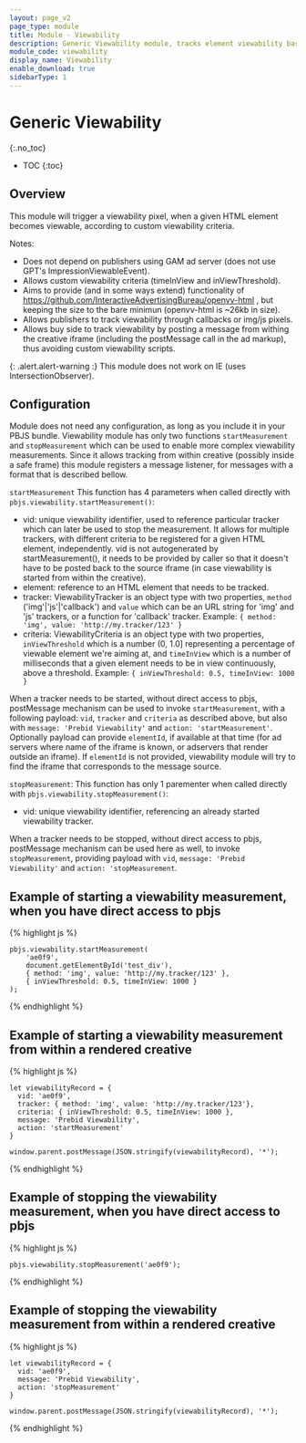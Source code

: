 ```yaml
---
layout: page_v2
page_type: module
title: Module - Viewability
description: Generic Viewability module, tracks element viewability based on given criteria
module_code: viewability
display_name: Viewability
enable_download: true
sidebarType: 1
---
```


# Generic Viewability
{:.no_toc}

* TOC
{:toc}

## Overview


This module will trigger a viewability pixel, when a given HTML element becomes viewable, according to custom viewability criteria.

Notes:
- Does not depend on publishers using GAM ad server (does not use GPT's ImpressionViewableEvent).
- Allows custom viewability criteria (timeInView and inViewThreshold).
- Aims to provide (and in some ways extend) functionality of https://github.com/InteractiveAdvertisingBureau/openvv-html , but keeping the size to the bare minimun (openvv-html is ~26kb in size).
- Allows publishers to track viewability through callbacks or img/js pixels.
- Allows buy side to track viewability by posting a message from withing the creative iframe (including the postMessage call in the ad markup), thus avoiding custom viewability scripts.

{: .alert.alert-warning :}
This module does not work on IE (uses IntersectionObserver).

## Configuration

Module does not need any configuration, as long as you include it in your PBJS bundle.
Viewability module has only two functions `startMeasurement` and `stopMeasurement` which can be used to enable more complex viewability measurements. Since it allows tracking from within creative (possibly inside a safe frame) this module registers a message listener, for messages with a format that is described bellow.

`startMeasurement`
This function has 4 parameters when called directly with `pbjs.viewability.startMeasurement()`:
 - vid: unique viewability identifier, used to reference particular tracker which can later be used to stop the measurement. It allows for multiple trackers, with different criteria to be registered for a given HTML element, independently. vid is not autogenerated by startMeasurement(), it needs to be provided by caller so that it doesn't have to be posted back to the source iframe (in case viewability is started from within the creative).
 - element: reference to an HTML element that needs to be tracked.
 - tracker: ViewabilityTracker is an object type with two properties, `method` ('img'|'js'|'callback') and `value` which can be an URL string for 'img' and 'js' trackers, or a function for 'callback' tracker. Example: `{ method: 'img', value: 'http://my.tracker/123' }`
 - criteria: ViewabilityCriteria is an object type with two properties, `inViewThreshold` which is a number (0, 1.0] representing a percentage of viewable element we're aiming at, and `timeInView` which is a number of milliseconds that a given element needs to be in view continuously, above a threshold. Example: `{ inViewThreshold: 0.5, timeInView: 1000 }`

When a tracker needs to be started, without direct access to pbjs, postMessage mechanism can be used to invoke `startMeasurement`, with a following payload: `vid`, `tracker` and `criteria` as described above, but also with `message: 'Prebid Viewability'` and `action: 'startMeasurement'`. Optionally payload can provide `elementId`, if available at that time (for ad servers where name of the iframe is known, or adservers that render outside an iframe). If `elementId` is not provided, viewability module will try to find the iframe that corresponds to the message source. 


`stopMeasurement`:
This function has only 1 parementer when called directly with `pbjs.viewability.stopMeasurement()`:
- vid: unique viewability identifier, referencing an already started viewability tracker.

When a tracker needs to be stopped, without direct access to pbjs, postMessage mechanism can be used here as well, to invoke `stopMeasurement`, providing payload with `vid`, `message: 'Prebid Viewability'` and `action: 'stopMeasurement`.

## Example of starting a viewability measurement, when you have direct access to pbjs
{% highlight js %}

    pbjs.viewability.startMeasurement(
        'ae0f9', 
        document.getElementById('test_div'),
        { method: 'img', value: 'http://my.tracker/123' },
        { inViewThreshold: 0.5, timeInView: 1000 }
    );

{% endhighlight %}

## Example of starting a viewability measurement from within a rendered creative
{% highlight js %}

	let viewabilityRecord = {
      vid: 'ae0f9',
      tracker: { method: 'img', value: 'http://my.tracker/123'},
      criteria: { inViewThreshold: 0.5, timeInView: 1000 },
      message: 'Prebid Viewability',
      action: 'startMeasurement'
    }

    window.parent.postMessage(JSON.stringify(viewabilityRecord), '*');

{% endhighlight %}

## Example of stopping the viewability measurement, when you have direct access to pbjs
{% highlight js %}

    pbjs.viewability.stopMeasurement('ae0f9');

{% endhighlight %}

## Example of stopping the viewability measurement from within a rendered creative
{% highlight js %}

	let viewabilityRecord = {
      vid: 'ae0f9',
      message: 'Prebid Viewability',
      action: 'stopMeasurement'
    }

    window.parent.postMessage(JSON.stringify(viewabilityRecord), '*');

{% endhighlight %}
